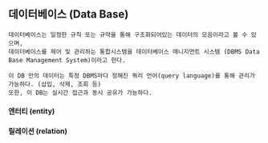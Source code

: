 ## 데이터베이스 (Data Base)
    데이터베이스는 일정한 규칙 또는 규약을 통해 구조화되어있는 데이터의 모음이라고 볼 수 있으며,
    데이더베이스를 제어 및 관리하는 통합시스템을 데이터베이스 매니지먼트 시스템 (DBMS Data Base Management System)이라고 한다.

    이 DB 안의 데이터는 특정 DBMS마다 정해진 쿼리 언어(query language)를 통해 관리가 가능하다. (삽입, 삭제, 조회 등)
    또한, 이 DB는 실시간 접근과 동시 공유가 가능하다.


#### 엔터티 (entity)


#### 릴레이션 (relation)


